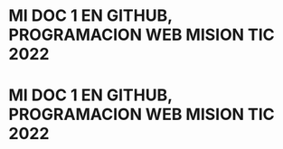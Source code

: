# MI DOC 1 EN GITHUB, PROGRAMACION WEB MISION TIC 2022
# MI DOC 1 EN GITHUB, PROGRAMACION WEB MISION TIC 2022
